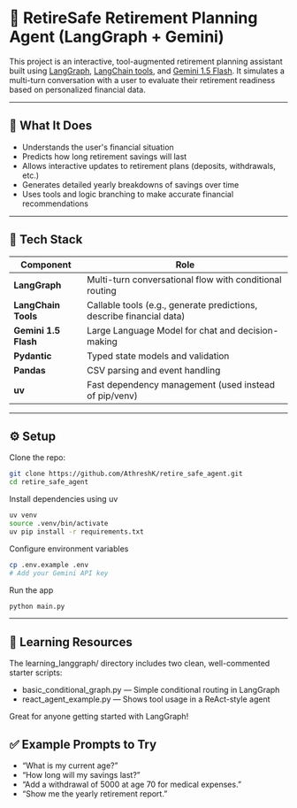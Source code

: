 # 💸 RetireSafe Retirement Planning Agent (LangGraph + Gemini)

This project is an interactive, tool-augmented retirement planning assistant built using [LangGraph](https://docs.langchain.com/langgraph/), [LangChain tools](https://python.langchain.com/docs/modules/agents/tools/), and [Gemini 1.5 Flash](https://ai.google.dev/gemini-api/docs/overview). It simulates a multi-turn conversation with a user to evaluate their retirement readiness based on personalized financial data.

---
## 🧠 What It Does
- Understands the user's financial situation
- Predicts how long retirement savings will last
- Allows interactive updates to retirement plans (deposits, withdrawals, etc.)
- Generates detailed yearly breakdowns of savings over time
- Uses tools and logic branching to make accurate financial recommendations

---
## 🔧 Tech Stack

| Component | Role |
|----------|------|
| **LangGraph** | Multi-turn conversational flow with conditional routing |
| **LangChain Tools** | Callable tools (e.g., generate predictions, describe financial data) |
| **Gemini 1.5 Flash** | Large Language Model for chat and decision-making |
| **Pydantic** | Typed state models and validation |
| **Pandas** | CSV parsing and event handling |
| **uv** | Fast dependency management (used instead of pip/venv) |

---
## ⚙️ Setup

Clone the repo:
```bash 
git clone https://github.com/AthreshK/retire_safe_agent.git
cd retire_safe_agent
```

Install dependencies using uv
```bash
uv venv
source .venv/bin/activate
uv pip install -r requirements.txt
```

Configure environment variables
```bash
cp .env.example .env
# Add your Gemini API key
```

Run the app
```bash
python main.py
```
---

## 🧪 Learning Resources

The learning_langgraph/ directory includes two clean, well-commented starter scripts:

- basic_conditional_graph.py — Simple conditional routing in LangGraph
- react_agent_example.py — Shows tool usage in a ReAct-style agent

Great for anyone getting started with LangGraph!

## ✅ Example Prompts to Try

- “What is my current age?”
- “How long will my savings last?”
- “Add a withdrawal of 5000 at age 70 for medical expenses.”
- “Show me the yearly retirement report.”